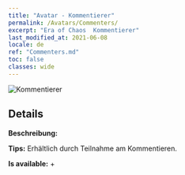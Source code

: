 ```yaml
---
title: "Avatar - Kommentierer"
permalink: /Avatars/Commenters/
excerpt: "Era of Chaos  Kommentierer"
last_modified_at: 2021-06-08
locale: de
ref: "Commenters.md"
toc: false
classes: wide
---
```

 ![Kommentierer](/images/a/avatarFrame_14.png)

## Details

 **Beschreibung:**  

 **Tips:** Erhältlich durch Teilnahme am Kommentieren. 

 **Is available:**  + 

